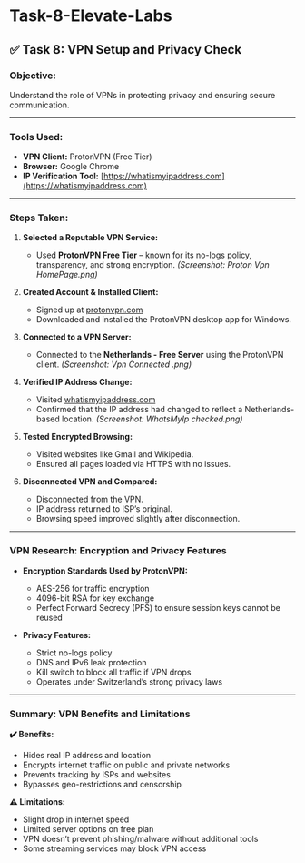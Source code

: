 # Task-8-Elevate-Labs

## ✅ **Task 8: VPN Setup and Privacy Check**


### **Objective:**

Understand the role of VPNs in protecting privacy and ensuring secure communication.

---

### **Tools Used:**

* **VPN Client:** ProtonVPN (Free Tier)
* **Browser:** Google Chrome
* **IP Verification Tool:** [https://whatismyipaddress.com](https://whatismyipaddress.com)

---

### **Steps Taken:**

1. **Selected a Reputable VPN Service:**

   * Used **ProtonVPN Free Tier** – known for its no-logs policy, transparency, and strong encryption.
     *(Screenshot: Proton Vpn HomePage.png)*

2. **Created Account & Installed Client:**

   * Signed up at [protonvpn.com](https://protonvpn.com)
   * Downloaded and installed the ProtonVPN desktop app for Windows.

3. **Connected to a VPN Server:**

   * Connected to the **Netherlands - Free Server** using the ProtonVPN client.
     *(Screenshot: Vpn Connected .png)*

4. **Verified IP Address Change:**

   * Visited [whatismyipaddress.com](https://whatismyipaddress.com)
   * Confirmed that the IP address had changed to reflect a Netherlands-based location.
     *(Screenshot: WhatsMyIp checked.png)*

5. **Tested Encrypted Browsing:**

   * Visited websites like Gmail and Wikipedia.
   * Ensured all pages loaded via HTTPS with no issues.

6. **Disconnected VPN and Compared:**

   * Disconnected from the VPN.
   * IP address returned to ISP’s original.
   * Browsing speed improved slightly after disconnection.

---

### **VPN Research: Encryption and Privacy Features**

* **Encryption Standards Used by ProtonVPN:**

  * AES-256 for traffic encryption
  * 4096-bit RSA for key exchange
  * Perfect Forward Secrecy (PFS) to ensure session keys cannot be reused

* **Privacy Features:**

  * Strict no-logs policy
  * DNS and IPv6 leak protection
  * Kill switch to block all traffic if VPN drops
  * Operates under Switzerland’s strong privacy laws

---

### **Summary: VPN Benefits and Limitations**

**✔️ Benefits:**

* Hides real IP address and location
* Encrypts internet traffic on public and private networks
* Prevents tracking by ISPs and websites
* Bypasses geo-restrictions and censorship

**⚠️ Limitations:**

* Slight drop in internet speed
* Limited server options on free plan
* VPN doesn’t prevent phishing/malware without additional tools
* Some streaming services may block VPN access

